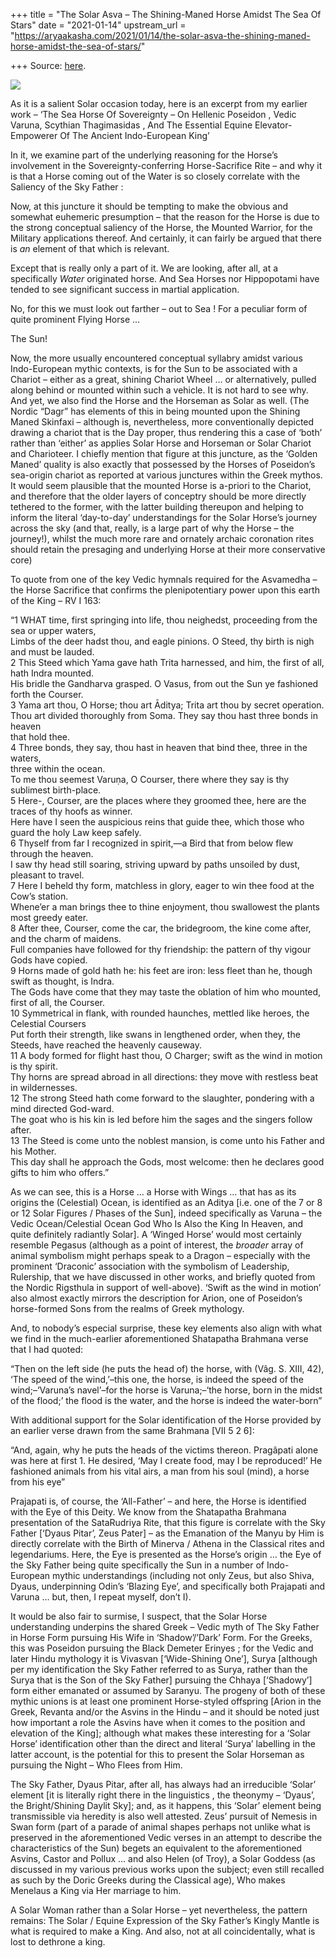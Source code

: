 +++
title = "The Solar Asva – The Shining-Maned Horse Amidst The Sea Of Stars"
date = "2021-01-14"
upstream_url = "https://aryaakasha.com/2021/01/14/the-solar-asva-the-shining-maned-horse-amidst-the-sea-of-stars/"

+++
Source: [here](https://aryaakasha.com/2021/01/14/the-solar-asva-the-shining-maned-horse-amidst-the-sea-of-stars/).

![](https://aryaakasha.files.wordpress.com/2020/12/2.jpg?w=820)

As it is a salient Solar occasion today, here is an excerpt from my
earlier work – ‘The Sea Horse Of Sovereignty – On Hellenic Poseidon ,
Vedic Varuna, Scythian Thagimasidas , And The Essential Equine
Elevator-Empowerer Of The Ancient Indo-European King’

In it, we examine part of the underlying reasoning for the Horse’s
involvement in the Sovereignty-conferring Horse-Sacrifice Rite – and why
it is that a Horse coming out of the Water is so closely correlate with
the Saliency of the Sky Father :

Now, at this juncture it should be tempting to make the obvious and
somewhat euhemeric presumption – that the reason for the Horse is due to
the strong conceptual saliency of the Horse, the Mounted Warrior, for
the Military applications thereof. And certainly, it can fairly be
argued that there is *an* element of that which is relevant.

Except that is really only a part of it. We are looking, after all, at a
specifically *Water* originated horse. And Sea Horses nor Hippopotami
have tended to see significant success in martial application.

No, for this we must look out farther – out to Sea ! For a peculiar form
of quite prominent Flying Horse …

The Sun!

Now, the more usually encountered conceptual syllabry amidst various
Indo-European mythic contexts, is for the Sun to be associated with a
Chariot – either as a great, shining Chariot Wheel … or alternatively,
pulled along behind or mounted within such a vehicle. It is not hard to
see why. And yet, we also find the Horse and the Horseman as Solar as
well. (The Nordic “Dagr” has elements of this in being mounted upon the
Shining Maned Skinfaxi – although is, nevertheless, more conventionally
depicted drawing a chariot that is the Day proper, thus rendering this a
case of ‘both’ rather than ‘either’ as applies Solar Horse and Horseman
or Solar Chariot and Charioteer. I chiefly mention that figure at this
juncture, as the ‘Golden Maned’ quality is also exactly that possessed
by the Horses of Poseidon’s sea-origin chariot as reported at various
junctures within the Greek mythos. It would seem plausible that the
mounted Horse is a-priori to the Chariot, and therefore that the older
layers of conceptry should be more directly tethered to the former, with
the latter building thereupon and helping to inform the literal
‘day-to-day’ understandings for the Solar Horse’s journey across the sky
(and that, really, is a large part of why the Horse – the journey!),
whilst the much more rare and ornately archaic coronation rites should
retain the presaging and underlying Horse at their more conservative
core)

To quote from one of the key Vedic hymnals required for the Asvamedha –
the Horse Sacrifice that confirms the plenipotentiary power upon this
earth of the King – RV I 163:

“1 WHAT time, first springing into life, thou neighedst, proceeding from
the sea or upper waters,  
Limbs of the deer hadst thou, and eagle pinions. O Steed, thy birth is
nigh and must be lauded.  
2 This Steed which Yama gave hath Trita harnessed, and him, the first of
all, hath Indra mounted.  
His bridle the Gandharva grasped. O Vasus, from out the Sun ye fashioned
forth the Courser.  
3 Yama art thou, O Horse; thou art Āditya; Trita art thou by secret
operation.  
Thou art divided thoroughly from Soma. They say thou hast three bonds in
heaven  
that hold thee.  
4 Three bonds, they say, thou hast in heaven that bind thee, three in
the waters,  
three within the ocean.  
To me thou seemest Varuṇa, O Courser, there where they say is thy
sublimest birth-place.  
5 Here-, Courser, are the places where they groomed thee, here are the
traces of thy hoofs as winner.  
Here have I seen the auspicious reins that guide thee, which those who
guard the holy Law keep safely.  
6 Thyself from far I recognized in spirit,—a Bird that from below flew
through the heaven.  
I saw thy head still soaring, striving upward by paths unsoiled by dust,
pleasant to travel.  
7 Here I beheld thy form, matchless in glory, eager to win thee food at
the Cow’s station.  
Whene’er a man brings thee to thine enjoyment, thou swallowest the
plants most greedy eater.  
8 After thee, Courser, come the car, the bridegroom, the kine come
after, and the charm of maidens.  
Full companies have followed for thy friendship: the pattern of thy
vigour Gods have copied.  
9 Horns made of gold hath he: his feet are iron: less fleet than he,
though swift as thought, is Indra.  
The Gods have come that they may taste the oblation of him who mounted,
first of all, the Courser.  
10 Symmetrical in flank, with rounded haunches, mettled like heroes, the
Celestial Coursers  
Put forth their strength, like swans in lengthened order, when they, the
Steeds, have reached the heavenly causeway.  
11 A body formed for flight hast thou, O Charger; swift as the wind in
motion is thy spirit.  
Thy horns are spread abroad in all directions: they move with restless
beat in wildernesses.  
12 The strong Steed hath come forward to the slaughter, pondering with a
mind directed God-ward.  
The goat who is his kin is led before him the sages and the singers
follow after.  
13 The Steed is come unto the noblest mansion, is come unto his Father
and his Mother.  
This day shall he approach the Gods, most welcome: then he declares good
gifts to him who offers.”

As we can see, this is a Horse … a Horse with Wings … that has as its
origins the (Celestial) Ocean, is identified as an Aditya \[i.e. one of
the 7 or 8 or 12 Solar Figures / Phases of the Sun\], indeed
specifically as Varuna – the Vedic Ocean/Celestial Ocean God Who Is Also
the King In Heaven, and quite definitely radiantly Solar\]. A ‘Winged
Horse’ would most certainly resemble Pegasus (although as a point of
interest, the *broader* array of animal symbolism might perhaps speak to
a Dragon – especially with the prominent ‘Draconic’ association with the
symbolism of Leadership, Rulership, that we have discussed in other
works, and briefly quoted from the Nordic Rigsthula in support of
well-above). ‘Swift as the wind in motion’ also almost exactly mirrors
the description for Arion, one of Poseidon’s horse-formed Sons from the
realms of Greek mythology.

And, to nobody’s especial surprise, these key elements also align with
what we find in the much-earlier aforementioned Shatapatha Brahmana
verse that I had quoted:

“Then on the left side (he puts the head of) the horse, with (Vâg. S.
XIII, 42), ‘The speed of the wind,’–this one, the horse, is indeed the
speed of the wind;–‘Varuna’s navel’–for the horse is Varuna;–‘the horse,
born in the midst of the flood;’ the flood is the water, and the horse
is indeed the water-born”

With additional support for the Solar identification of the Horse
provided by an earlier verse drawn from the same Brahmana \[VII 5 2 6\]:

“And, again, why he puts the heads of the victims thereon. Pragâpati
alone was here at first 1. He desired, ‘May I create food, may I be
reproduced!’ He fashioned animals from his vital airs, a man from his
soul (mind), a horse from his eye”

Prajapati is, of course, the ‘All-Father’ – and here, the Horse is
identified with the Eye of this Deity. We know from the Shatapatha
Brahmana presentation of the SataRudriya Rite, that this figure is
correlate with the Sky Father \[‘Dyaus Pitar’, Zeus Pater\] – as the
Emanation of the Manyu by Him is directly correlate with the Birth of
Minerva / Athena in the Classical rites and legendariums. Here, the Eye
is presented as the Horse’s origin … the Eye of the Sky Father being
quite specifically the Sun in a number of Indo-European mythic
understandings (including not only Zeus, but also Shiva, Dyaus,
underpinning Odin’s ‘Blazing Eye’, and specifically both Prajapati and
Varuna … but, then, I repeat myself, don’t I).

It would be also fair to surmise, I suspect, that the Solar Horse
understanding underpins the shared Greek – Vedic myth of The Sky Father
in Horse Form pursuing His Wife in ‘Shadow’/’Dark’ Form. For the Greeks,
this was Poseidon pursuing the Black Demeter Erinyes ; for the Vedic and
later Hindu mythology it is Vivasvan \[‘Wide-Shining One’\], Surya
\[although per my identification the Sky Father referred to as Surya,
rather than the Surya that is the Son of the Sky Father\] pursuing the
Chhaya \[‘Shadowy’\] form either emanated or assumed by Saranyu. The
progeny of both of these mythic unions is at least one prominent
Horse-styled offspring \[Arion in the Greek, Revanta and/or the Asvins
in the Hindu – and it should be noted just how important a role the
Asvins have when it comes to the position and elevation of the King\];
although what makes these interesting for a ‘Solar Horse’ identification
other than the direct and literal ‘Surya’ labelling in the latter
account, is the potential for this to present the Solar Horseman as
pursuing the Night – Who Flees from Him.

The Sky Father, Dyaus Pitar, after all, has always had an irreducible
‘Solar’ element \[it is literally right there in the linguistics , the
theonymy – ‘Dyaus’, the Bright/Shining Daylit Sky\]; and, as it happens,
this ‘Solar’ element being transmissible via heredity is also well
attested. Zeus’ pursuit of Nemesis in Swan form (part of a parade of
animal shapes perhaps not unlike what is preserved in the aforementioned
Vedic verses in an attempt to describe the characteristics of the Sun)
begets an equivalent to the aforementioned Asvins, Castor and Pollux …
and also Helen (of Troy), a Solar Goddess (as discussed in my various
previous works upon the subject; even still recalled as such by the
Doric Greeks during the Classical age), Who makes Menelaus a King via
Her marriage to him.

A Solar Woman rather than a Solar Horse – yet nevertheless, the pattern
remains: The Solar / Equine Expression of the Sky Father’s Kingly Mantle
is what is required to make a King. And also, not at all coincidentally,
what is lost to dethrone a king.
